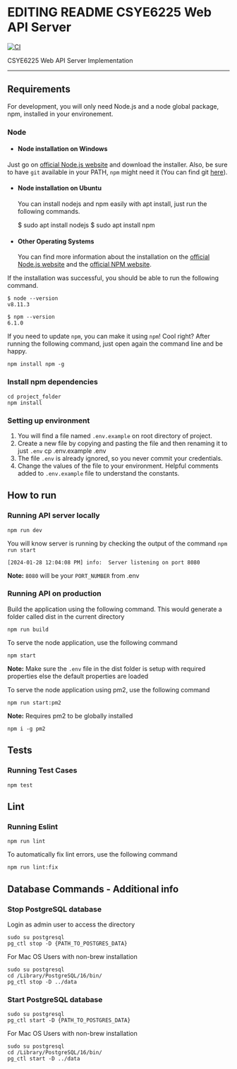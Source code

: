 # EDITING README CSYE6225 Web API Server

[![CI](https://github.com/marlapativ/webapp/actions/workflows/ci.yml/badge.svg)](https://github.com/marlapativ/webapp/actions/workflows/ci.yml)

CSYE6225 Web API Server Implementation

---

## Requirements

For development, you will only need Node.js and a node global package, npm, installed in your environement.

### Node

- #### Node installation on Windows

Just go on [official Node.js website](https://nodejs.org/) and download the installer.
Also, be sure to have `git` available in your PATH, `npm` might need it (You can find git [here](https://git-scm.com/)).

- #### Node installation on Ubuntu

    You can install nodejs and npm easily with apt install, just run the following commands.

    $ sudo apt install nodejs
    $ sudo apt install npm

- #### Other Operating Systems

  You can find more information about the installation on the [official Node.js website](https://nodejs.org/) and the [official NPM website](https://npmjs.org/).

If the installation was successful, you should be able to run the following command.

    $ node --version
    v8.11.3

    $ npm --version
    6.1.0

If you need to update `npm`, you can make it using `npm`! Cool right? After running the following command, just open again the command line and be happy.

    npm install npm -g

### Install npm dependencies

    cd project_folder
    npm install

### Setting up environment
  
  1. You will find a file named `.env.example` on root directory of project.
  2. Create a new file by copying and pasting the file and then renaming it to just `.env`
      cp .env.example .env
  3. The file `.env` is already ignored, so you never commit your credentials.
  4. Change the values of the file to your environment. Helpful comments added to `.env.example` file to understand the constants.

## How to run

### Running API server locally

    npm run dev

You will know server is running by checking the output of the command `npm run start`

    [2024-01-28 12:04:08 PM] info:  Server listening on port 8080

**Note:** `8080` will be your `PORT_NUMBER` from .env

### Running API on production

Build the application using the following command.
This would generate a folder called dist in the current directory

    npm run build

To serve the node application, use the following command

    npm start

**Note:** Make sure the `.env` file in the dist folder is setup with required properties else the default properties are loaded

To serve the node application using pm2, use the following command

    npm run start:pm2

**Note:** Requires pm2 to be globally installed

    npm i -g pm2

## Tests

### Running Test Cases

    npm test

## Lint

### Running Eslint

    npm run lint

To automatically fix lint errors, use the following command

    npm run lint:fix

## Database Commands - Additional info

### Stop PostgreSQL database

Login as admin user to access the directory

    sudo su postgresql
    pg_ctl stop -D {PATH_TO_POSTGRES_DATA}

For Mac OS Users with non-brew installation

    sudo su postgresql
    cd /Library/PostgreSQL/16/bin/
    pg_ctl stop -D ../data

### Start PostgreSQL database

    sudo su postgresql
    pg_ctl start -D {PATH_TO_POSTGRES_DATA}

For Mac OS Users with non-brew installation

    sudo su postgresql
    cd /Library/PostgreSQL/16/bin/
    pg_ctl start -D ../data
